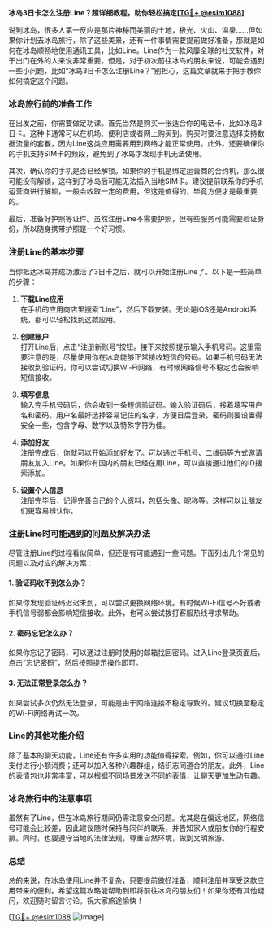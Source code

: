 **冰岛3日卡怎么注册Line？超详细教程，助你轻松搞定[[TG💪+ @esim1088](https://t.me/s/esim1088)]**

说到冰岛，很多人第一反应是那片神秘而美丽的土地，极光、火山、温泉……但如果你计划去冰岛旅行，除了这些美景，还有一件事情需要提前做好准备，那就是如何在冰岛顺畅地使用通讯工具，比如Line。Line作为一款风靡全球的社交软件，对于出门在外的人来说非常重要。但是，对于初次前往冰岛的朋友来说，可能会遇到一些小问题，比如“冰岛3日卡怎么注册Line？”别担心，这篇文章就来手把手教你如何搞定这个问题。

### 冰岛旅行前的准备工作

在出发之前，你需要做足功课。首先当然是购买一张适合你的电话卡，比如冰岛3日卡。这种卡通常可以在机场、便利店或者网上购买到。购买时要注意选择支持数据流量的套餐，因为Line这类应用需要用到网络才能正常使用。此外，还要确保你的手机支持SIM卡的频段，避免到了冰岛才发现手机无法使用。

其次，确认你的手机是否已经解锁。如果你的手机是绑定运营商的合约机，那么很可能没有解锁，这样到了冰岛后可能无法插入当地SIM卡。建议提前联系你的手机运营商进行解锁，一般会收取一定的费用，但这是值得的，毕竟方便才是最重要的。

最后，准备好护照等证件。虽然注册Line不需要护照，但有些服务可能需要验证身份，所以随身携带护照是一个好习惯。

### 注册Line的基本步骤

当你抵达冰岛并成功激活了3日卡之后，就可以开始注册Line了。以下是一些简单的步骤：

1. **下载Line应用**  
   在手机的应用商店里搜索“Line”，然后下载安装。无论是iOS还是Android系统，都可以轻松找到这款应用。

2. **创建账户**  
   打开Line后，点击“注册新账号”按钮。接下来按照提示输入手机号码。这里需要注意的是，尽量使用你在冰岛能够正常接收短信的号码。如果手机号码无法接收到验证码，你可以尝试切换Wi-Fi网络，有时候网络信号不稳定也会影响短信接收。

3. **填写信息**  
   输入完手机号码后，你会收到一条短信验证码。输入验证码后，接着填写用户名和密码。用户名最好选择容易记住的名字，方便日后登录。密码则要设置得安全一些，包含字母、数字以及特殊字符为佳。

4. **添加好友**  
   注册完成后，你就可以开始添加好友了。可以通过手机号、二维码等方式邀请朋友加入Line。如果你有国内的朋友已经在用Line，可以直接通过他们的ID搜索添加。

5. **设置个人信息**  
   注册完毕后，记得完善自己的个人资料，包括头像、昵称等。这样可以让朋友们更容易辨认你。

### 注册Line时可能遇到的问题及解决办法

尽管注册Line的过程看似简单，但还是有可能遇到一些问题。下面列出几个常见的问题以及对应的解决方案：

#### 1. 验证码收不到怎么办？
如果你发现验证码迟迟未到，可以尝试更换网络环境。有时候Wi-Fi信号不好或者手机信号弱都会影响短信接收。此外，也可以尝试拨打客服热线寻求帮助。

#### 2. 密码忘记怎么办？
如果你忘记了密码，可以通过注册时使用的邮箱找回密码。进入Line登录页面后，点击“忘记密码”，然后按照提示操作即可。

#### 3. 无法正常登录怎么办？
如果尝试多次仍然无法登录，可能是由于网络连接不稳定导致的。建议切换至稳定的Wi-Fi网络再试一次。

### Line的其他功能介绍

除了基本的聊天功能，Line还有许多实用的功能值得探索。例如，你可以通过Line支付进行小额消费；还可以加入各种兴趣群组，结识志同道合的朋友。此外，Line的表情包也非常丰富，可以根据不同场景发送不同的表情，让聊天更加生动有趣。

### 冰岛旅行中的注意事项

虽然有了Line，但在冰岛旅行期间仍需注意安全问题。尤其是在偏远地区，网络信号可能会比较差，因此建议随时保持与同伴的联系，并告知家人或朋友你的行程安排。同时，也要遵守当地的法律法规，尊重自然环境，做到文明旅游。

### 总结

总的来说，在冰岛使用Line并不复杂，只要提前做好准备，顺利注册并享受这款应用带来的便利。希望这篇攻略能帮助到即将前往冰岛的朋友们！如果你还有其他疑问，欢迎随时留言讨论。祝大家旅途愉快！

[[TG💪+ @esim1088](https://t.me/s/esim1088) ![Image](https://i.postimg.cc/4NQfJmqS/Snipaste-2025-05-13-00-14-12.png)]